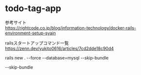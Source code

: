 # todo-tag-app

参考サイト<br>
https://rightcode.co.jp/blog/information-technology/docker-rails-environment-setup-syain<br>

railsスタートアップコマンド一覧
<br>
https://zenn.dev/yukito0616/articles/7cd2dde18c90d4

rails new . --force --database=mysql --skip-bundle

--skip-bundle